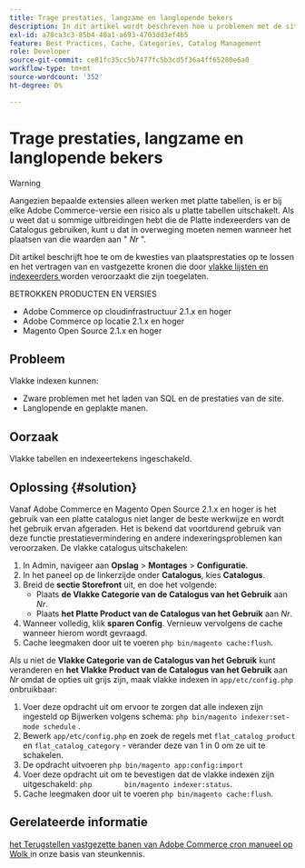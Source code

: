 ```yaml
---
title: Trage prestaties, langzame en langlopende bekers
description: In dit artikel wordt beschreven hoe u problemen met de siteprestaties kunt oplossen en hoe u de werking en het vastlopen van crons kunt vertragen die worden veroorzaakt door platte tabellen en indexeerders die zijn ingeschakeld.
exl-id: a78ca3c3-85b4-40a1-a693-4703dd3ef4b5
feature: Best Practices, Cache, Categories, Catalog Management
role: Developer
source-git-commit: ce81fc35cc5b7477fc5b3cd5f36a4ff65280e6a0
workflow-type: tm+mt
source-wordcount: '352'
ht-degree: 0%

---
```


# Trage prestaties, langzame en langlopende bekers

>[!WARNING]
>
>Aangezien bepaalde extensies alleen werken met platte tabellen, is er bij elke Adobe Commerce-versie een risico als u platte tabellen uitschakelt. Als u weet dat u sommige uitbreidingen hebt die de Platte indexeerders van de Catalogus gebruiken, kunt u dat in overweging moeten nemen wanneer het plaatsen van die waarden aan &quot; *Nr* &quot;.

Dit artikel beschrijft hoe te om de kwesties van plaatsprestaties op te lossen en het vertragen van en vastgezette kronen die door [ vlakke lijsten en indexeerders ](https://docs.magento.com/m2/ce/user_guide/catalog/catalog-flat.html) worden veroorzaakt die zijn toegelaten.

BETROKKEN PRODUCTEN EN VERSIES

* Adobe Commerce op cloudinfrastructuur 2.1.x en hoger
* Adobe Commerce op locatie 2.1.x en hoger
* Magento Open Source 2.1.x en hoger

## Probleem

Vlakke indexen kunnen:

* Zware problemen met het laden van SQL en de prestaties van de site.
* Langlopende en geplakte manen.

## Oorzaak

Vlakke tabellen en indexeertekens ingeschakeld.

## Oplossing {#solution}

Vanaf Adobe Commerce en Magento Open Source 2.1.x en hoger is het gebruik van een platte catalogus niet langer de beste werkwijze en wordt het gebruik ervan afgeraden. Het is bekend dat voortdurend gebruik van deze functie prestatievermindering en andere indexeringsproblemen kan veroorzaken. De vlakke catalogus uitschakelen:

1. In Admin, navigeer aan **Opslag** > **Montages** > **Configuratie**.
1. In het paneel op de linkerzijde onder **Catalogus**, kies **Catalogus**.
1. Breid de **sectie Storefront** uit, en doe het volgende:
   * Plaats **de Vlakke Categorie van de Catalogus van het Gebruik** aan *Nr*.
   * Plaats **het Platte Product van de Catalogus van het Gebruik** aan *Nr*.
1. Wanneer volledig, klik **sparen Config**. Vernieuw vervolgens de cache wanneer hierom wordt gevraagd.
1. Cache leegmaken door uit te voeren `php bin/magento cache:flush`.

Als u niet de **Vlakke Categorie van de Catalogus van het Gebruik** kunt veranderen en **het Vlakke Product van de Catalogus van het Gebruik** aan *Nr* omdat de opties uit grijs zijn, maak vlakke indexen in `app/etc/config.php` onbruikbaar:

1. Voer deze opdracht uit om ervoor te zorgen dat alle indexen zijn ingesteld op Bijwerken volgens schema: `php bin/magento indexer:set-mode schedule` .
1. Bewerk `app/etc/config.php` en zoek de regels met `flat_catalog_product` en `flat_catalog_category` - verander deze van 1 in 0 om ze uit te schakelen.
1. De opdracht uitvoeren `php bin/magento app:config:import`
1. Voer deze opdracht uit om te bevestigen dat de vlakke indexen zijn uitgeschakeld: `php        bin/magento indexer:status`.
1. Cache leegmaken door uit te voeren `php bin/magento cache:flush`.

## Gerelateerde informatie

[ het Terugstellen vastgezette banen van Adobe Commerce cron manueel op Wolk ](/help/how-to/general/reset-stuck-magento-cron-jobs-manually-on-cloud.md) in onze basis van steunkennis.
